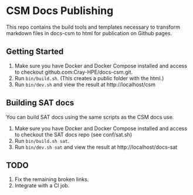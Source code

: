 # CSM Docs Publishing
This repo contains the build tools and templates necessary to transform markdown files in docs-csm to html for publication on Github pages.

## Getting Started
1. Make sure you have Docker and Docker Compose installed and access to checkout github.com:Cray-HPE/docs-csm.git.
1. Run `bin/build.sh`.  (This creates a public folder with the html.)
1. Run `bin/dev.sh` and view the result at http://localhost/csm

## Building SAT docs
You can build SAT docs using the same scripts as the CSM docs use.
1. Make sure you have Docker and Docker Compose installed and access to checkout the SAT docs repo (see conf/sat.sh)
1. Run `bin/build.sh sat`.
1. Run `bin/dev.sh sat` and view the result at http://localhost/docs-sat

## TODO
1. Fix the remaining broken links.
1. Integrate with a CI job.
